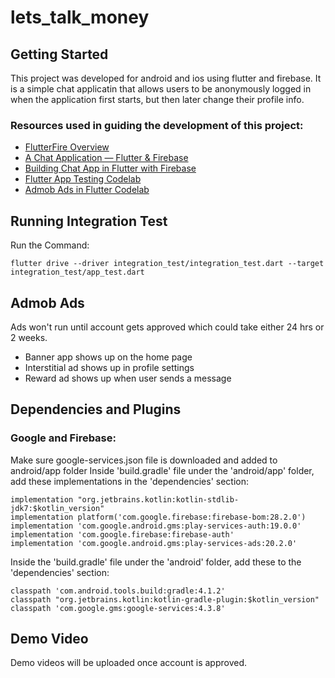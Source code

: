 # lets_talk_money

## Getting Started
This project was developed for android and ios using flutter and firebase. It is a simple chat applicatin that allows users to be anonymously logged in when the application first starts, but then later change their profile info.

### Resources used in guiding the development of this project:
- [FlutterFire Overview](https://firebase.flutter.dev/docs/overview/)
- [A Chat Application — Flutter & Firebase](https://medium.com/flutter-community/a-chat-application-flutter-firebase-1d2e87ace78f)
- [Building Chat App in Flutter with Firebase](https://medium.com/flutter-community/building-chat-app-in-flutter-with-firebase-888b6222fe20)
- [Flutter App Testing Codelab](https://codelabs.developers.google.com/codelabs/flutter-app-testing?hl=en#0)
- [Admob Ads in Flutter Codelab](https://codelabs.developers.google.com/codelabs/admob-ads-in-flutter?hl=en#0)


## Running Integration Test
Run the Command:

    flutter drive --driver integration_test/integration_test.dart --target integration_test/app_test.dart

## Admob Ads
Ads won't run until account gets approved which could take either 24 hrs or 2 weeks. 

- Banner app shows up on the home page
- Interstitial ad shows up in profile settings
- Reward ad shows up when user sends a message

## Dependencies and Plugins
### Google and Firebase:
Make sure google-services.json file is downloaded and added to android/app folder
Inside 'build.gradle' file under the 'android/app' folder, add these implementations in the 'dependencies' section:

    implementation "org.jetbrains.kotlin:kotlin-stdlib-jdk7:$kotlin_version"
    implementation platform('com.google.firebase:firebase-bom:28.2.0')
    implementation 'com.google.android.gms:play-services-auth:19.0.0'
    implementation 'com.google.firebase:firebase-auth'
    implementation 'com.google.android.gms:play-services-ads:20.2.0' 
    
Inside the 'build.gradle' file under the 'android' folder, add these to the 'dependencies' section:

    classpath 'com.android.tools.build:gradle:4.1.2'
    classpath "org.jetbrains.kotlin:kotlin-gradle-plugin:$kotlin_version"
    classpath 'com.google.gms:google-services:4.3.8'
    
 ## Demo Video 
 Demo videos will be uploaded once account is approved.
